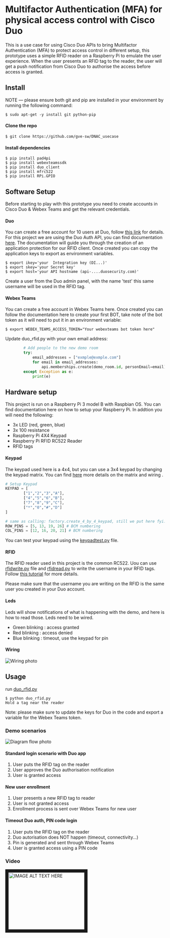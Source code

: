 # Multifactor Authentication (MFA) for physical access control with Cisco Duo

This is a use case for using Cisco Duo APIs to bring Multifactor Authentication (MFA) to protect access control in different setup, this prototype uses a simple RFID reader on a Raspberry Pi to emulate the user experience.
When the user presents an RFID tag to the reader, the user will get a push notification from Cisco Duo to authorise the access before access is granted.

## Install

NOTE — please ensure both git and pip are installed in your environment by running the following command:
```
$ sudo apt-get -y install git python-pip
```


#### Clone the repo

```
$ git clone https://github.com/gve-sw/DNAC_usecase
```

#### Install dependencies

```
$ pip install pad4pi
$ pip install webexteamssdk
$ pip install duo_client
$ pip install mfrc522
$ pip install RPi.GPIO
```

## Software Setup

Before starting to play with this prototype you need to create accounts in Cisco Duo & Webex Teams and get the relevant credentials.

#### Duo

You can create a free account for 10 users at Duo, follow [this link](https://duo.com/pricing/duo-free) for details. For this project we are using the Duo Auth API, you can find documentation [here](https://duo.com/docs/authapi). The documentation will guide you through the creation of an application protection for our RFID client. Once created you can copy the application keys to export as environment variables.

```
$ export ikey='your  Integration key (DI...)'
$ export skey='your Secret key'
$ export host='your API hostname (api-....duosecurity.com)'
```

Create a user from the Duo admin panel, with the name 'test' this same username will be used in the RFID tag.

#### Webex Teams

You can create a free account in Webex Teams here. Once created you can follow the documentation here to create your first BOT, take note of the bot token as it will need to put it in an environment variable:

```
$ export WEBEX_TEAMS_ACCESS_TOKEN="Your webexteams bot token here"
```

Update duo_rfid.py with your own email address:

```python
		# Add people to the new demo room
		try:
			email_addresses = ["exmple@exmple.com"]
			for email in email_addresses:
			    api.memberships.create(demo_room.id, personEmail=email)
		except Exception as e:
			print(e)
```

## Hardware setup 

This project is run on a Raspberry Pi 3 model B with Raspbian OS. You can find documentation here on how to setup your Raspberry Pi. In addtion you will need the following:

- 3x LED (red, green, blue)
- 3x 100 resistance
- Raspberry Pi 4X4 Keypad
- Raspberry Pi RFID RC522 Reader
- RFID tags

#### Keypad 

The keypad used here is a 4x4, but you can use a 3x4 keypad by changing the keypad matrix. You can find [here](https://learn.adafruit.com/matrix-keypad/python-circuitpython) more details on the matrix and wiring .

```python
# Setup Keypad
KEYPAD = [
		["1","2","3","A"],
		["4","5","6","B"],
		["7","8","9","C"],
		["*","0","#","D"]
]

# same as calling: factory.create_4_by_4_keypad, still we put here fyi:
ROW_PINS = [5, 13, 19, 26] # BCM numbering
COL_PINS = [12, 16, 20, 21] # BCM numbering
```
You can test your keypad using the [keypadtest.py](./keypadtest.py) file.

#### RFID 

The RFID reader used in this project is the common RC522. Uou can use [rfidwrite.py](./rfidwrite.py) file and [rfidread.py](./rfidread.py) to write the username in your RFID tags. Follow [this tutorial](https://medium.com/coinmonks/for-beginners-how-to-set-up-a-raspberry-pi-rfid-rc522-reader-and-record-data-on-iota-865f67843a2d) for more details.

Please make sure that the username you are writing on the RFID is the same user you created in your Duo account.

#### Leds

Leds will show notifications of what is happening with the demo, and here is how to read those. Leds need to be wired.

* Green blinking : access granted 
* Red blinking : access denied
* Blue blinking : timeout, use the keypad for pin


#### Wiring

![Wiring photo][wiring]

[wiring]:./wiring.jpg "Wiring photo"


## Usage

run [duo_rfid.py](./duo_rfid.py)

```
$ python duo_rfid.py 
Hold a tag near the reader
```

Note: please make sure to update the keys for Duo in the code and export a variable for the Webex Teams token.

### Demo scenarios

![Diagram flow photo][flow]

[flow]:./flow.jpg "Diagram flow photo"

#### Standard login scenario with Duo app

1. User puts the RFID tag on the reader 
2. User approves the Duo authorisation notification 
3. User is granted access

#### New user enrollment

1. User presents a new RFID tag to reader
2. User is not granted access
3. Enrollment process is sent over Webex Teams for new user

#### Timeout Duo auth, PIN code login 

1. User puts the RFID tag on the reader 
2. Duo autorisation does NOT happen (timeout, connectivity...)
3. Pin is generated and sent through Webex Teams
3. User is granted access using a PIN code

### Video

<a href="http://www.youtube.com/watch?feature=player_embedded&v=NgMu5lcIi9Y
" target="_blank"><img src="http://img.youtube.com/vi/NgMu5lcIi9Y/0.jpg" 
alt="IMAGE ALT TEXT HERE" width="240" height="180" border="10" /></a>

